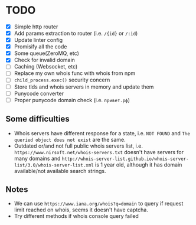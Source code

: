 # TODO

- [x] Simple http router
- [x] Add params extraction to router (i.e. `/{id}` or `/:id`)
- [x] Update linter config
- [x] Promisify all the code
- [x] Some queue(ZeroMQ, etc)
- [x] Check for invalid domain
- [ ] Caching (Websocket, etc)
- [ ] Replace my own whois func with whois from npm
- [ ] `child_process.exec()` security concern
- [ ] Store tlds and whois servers in memory and update them
- [ ] Punycode converter
- [ ] Proper punycode domain check (i.e. `привет.рф`)

## Some difficulties

- Whois servers have different response for a state, i.e. `NOT FOUND` and `The queried object does not exist` are the same.
- Outdated or/and not full public whois servers list, i.e. `https://www.nirsoft.net/whois-servers.txt` doesn't have servers for many domains and `http://whois-server-list.github.io/whois-server-list/3.0/whois-server-list.xml` is 1 year old, although it has domain available/not available search strings.

## Notes

- We can use `https://www.iana.org/whois?q=domain` to query if request limit reached on whois, seems it doesn't have captcha.
- Try different methods if whois console query failed
